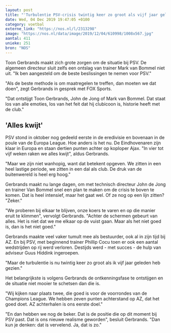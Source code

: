 ```yaml
---
layout: post
title: "'Turbulentie PSV-crisis twintig keer zo groot als vijf jaar geleden'"
date: Wed, 04 Dec 2019 19:47:05 +0100
category: voetbal
externe_link: "https://nos.nl/l/2313298"
image: "https://nos.nl/data/image/2019/12/04/610998/1008x567.jpg"
aantal: 411
unieke: 251
bron: "NOS"
---
```


<p>Toon Gerbrands maakt zich grote zorgen om de situatie bij PSV. De algemeen directeur sluit zelfs een ontslag van trainer Mark van Bommel niet uit. "Ik ben aangesteld om de beste beslissingen te nemen voor PSV."</p>
<p>"Als de beste methode is om maatregelen te treffen, dan moeten we dat doen", zegt Gerbrands in gesprek met FOX Sports.</p>
<p>"Dat ontstijgt Toon Gerbrands, John de Jong of Mark van Bommel. Dat staat los van alle emoties, los van het feit dat hij clubicoon is, historie heeft met de club."</p>
<h2>'Alles kwijt'</h2>
<p>PSV stond in oktober nog gedeeld eerste in de eredivisie en bovenaan in de poule van de Europa League. Hoe anders is het nu. De Eindhovenaren zijn klaar in Europa en staan dertien punten achter op koploper Ajax. "In vier tot vijf weken raken we alles kwijt", aldus Gerbrands.</p>
<p>"Maar we zijn niet wanhopig, want dat betekent opgeven. We zitten in een heel lastige periode, we zitten in een dal als club. De druk van de buitenwereld is heel erg hoog."</p>
<p>Gerbrands maakt nu lange dagen, om met technisch directeur John de Jong en trainer Van Bommel snel een plan te maken om de crisis te boven te komen. Dat is heel intensief, maar het gaat wel. Of ze nog op een lijn zitten? "Zeker."</p>
<p>"We proberen bij elkaar te blijven, onze koers te varen en op die manier eruit te klimmen", vervolgt Gerbrands. "Achter de schermen gebeurt van alles. Het is niet dat we me elkaar op de vuist gaan. Maar als het niet goed is, dan is het niet goed."</p>
<p>Gerbrands maakte veel vaker tumult mee als bestuurder, ook al in zijn tijd bij AZ. En bij PSV, met beginnend trainer Phillip Cocu toen er ook een aantal wedstrijden op rij werd verloren. Destijds werd - met succes - de hulp van adviseur Guus Hiddink ingeroepen.</p>
<p>"Maar de turbulentie is nu twintig keer zo groot als ik vijf jaar geleden heb gezien."</p>
<p>Het belangrijkste is volgens Gerbrands de ontkenningsfase te ontstijgen en de situatie niet mooier te schetsen dan die is.</p>
<p>"Wij kijken naar plaats twee, die goed is voor de voorrondes van de Champions League. We hebben zeven punten achterstand op AZ, dat het goed doet. AZ achterhalen is ons eerste doel."</p>
<p>"En dan hebben we nog de beker. Dat is de positie die op dit moment bij PSV past. Dat is ons nieuwe realisme geworden", besluit Gerbrands. "Dan kun je denken: dat is vervelend. Ja, dat is zo."</p>
